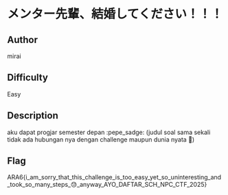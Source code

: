 # メンター先輩、結婚してください！！！

## Author

mirai

## Difficulty

Easy

## Description

aku dapat progjar semester depan :pepe_sadge: (judul soal sama sekali tidak ada hubungan nya dengan challenge maupun dunia nyata 🙏)

## Flag

ARA6{i_am_sorry_that_this_challenge_is_too_easy_yet_so_uninteresting_and_took_so_many_steps_😓_anyway_AYO_DAFTAR_SCH_NPC_CTF_2025}
